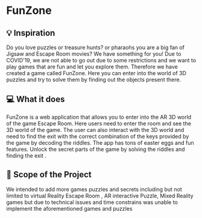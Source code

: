 <!-- 
$ecret: A11i5W3LL
Mystery Room:
- Globe
- Desk
- Piano
- Stairs 
-->


# FunZone 

## 💡 Inspiration

Do you love puzzles or treasure hunts? or pharaohs you are a big fan of Jigsaw and Escape Room movies? We have something for you!
Due to COVID'19, we are not able to go out due to some restrictions and we want to play games that are fun and let you explore them. Therefore we have created a game called FunZone. Here you can enter into the world of 3D puzzles and try to solve them by finding out the objects present there.

## 💻 What it does

FunZone is a web application that allows you to enter into the AR 3D world of the game Escape Room. Here users need to enter the room and see the 3D world of the game. The user can also interact with the 3D world and need to find the exit with the correct combination of the keys provided by the game by decoding the riddles. The app has tons of easter eggs and fun features. Unlock the secret parts of the game by solving the riddles and finding the exit .

## 🔎 Scope of the Project

We intended to add more games puzzles and secrets including but not limited to virtual Reality Escape Room , AR interactive Puzzle, Mixed Reality games but due to technical issues and time constrains was unable to implement the aforementioned games and puzzles 
